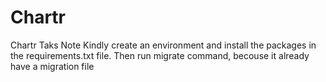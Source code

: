 # Chartr
Chartr Taks Note
Kindly create an environment and install the packages in the requirements.txt file. Then run migrate command, becouse it already have a migration file
